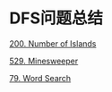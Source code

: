 # DFS问题总结

[200. Number of Islands](https://bhnigw.gitbook.io/leetcode/leetcode/leetcode-200.-number-of-islands)

[529. Minesweeper](https://bhnigw.gitbook.io/leetcode/leetcode/leetcode-529.-minesweeper)

[79. Word Search](https://bhnigw.gitbook.io/leetcode/leetcode/leetcode-79.-word-search)

